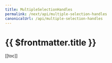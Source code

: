 ```yaml
---
title: MultipleSelectionHandles
permalink: /next/api/multiple-selection-handles
canonicalUrl: /api/multiple-selection-handles
---
```


# {{ $frontmatter.title }}

[[toc]]
